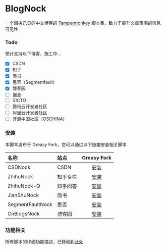 # BlogNock

一个固执己见的中文博客的 [Tampermonkey](https://github.com/search?q=Tampermonkey&type=repositories) 脚本集，致力于提升文章审阅的信息可见性

### Todo

预计支持以下博客，施工中...

- [x] CSDN
- [x] 知乎
- [x] 简书
- [x] 思否（Segmentfault）
- [x] 博客园
- [ ] 掘金
- [ ] 51CTO
- [ ] 腾讯云开发者社区
- [ ] 阿里云开发者社区
- [ ] 开源中国社区（OSCHINA）

### 安装

本脚本发布于 Greasy Fork，您可以通过以下链接安装相关脚本

| 名称             | 站点     |                             Greasy Fork                              |
| :--------------- | :------- | :------------------------------------------------------------------: |
| CSDNock          | CSDN     |     [安装](https://greasyfork.org/zh-CN/scripts/493011-csdnock)      |
| ZhihuNock        | 知乎专栏 |    [安装](https://greasyfork.org/zh-CN/scripts/493979-zhihunock)     |
| ZhihuNock-Q      | 知乎问答 |   [安装](https://greasyfork.org/zh-CN/scripts/494300-zhihunock-q)    |
| JianShuNock      | 简书     |   [安装](https://greasyfork.org/zh-CN/scripts/494159-jianshunock)    |
| SegmentFaultNock | 思否     | [安装](https://greasyfork.org/zh-CN/scripts/494376-segmentfaultnock) |
| CnBlogsNock      | 博客园   |   [安装](https://greasyfork.org/zh-CN/scripts/494487-cnblogsnock)    |

### 功能相关

所有脚本的详细功能描述，已移动到[此处](https://github.com/Exisi/BlogNock/tree/main/nock/README.md)
